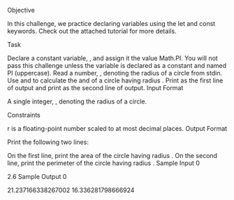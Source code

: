 Objective

In this challenge, we practice declaring variables using the let and const keywords. Check out the attached tutorial for more details.

Task

Declare a constant variable, , and assign it the value Math.PI. You will not pass this challenge unless the variable is declared as a constant and named PI (uppercase).
Read a number, , denoting the radius of a circle from stdin.
Use  and  to calculate the  and  of a circle having radius .
Print  as the first line of output and print  as the second line of output.
Input Format

A single integer, , denoting the radius of a circle.

Constraints

r is a floating-point number scaled to at most  decimal places.
Output Format

Print the following two lines:

On the first line, print the area of the circle having radius .
On the second line, print the perimeter of the circle having radius .
Sample Input 0

2.6
Sample Output 0

21.237166338267002
16.336281798666924
